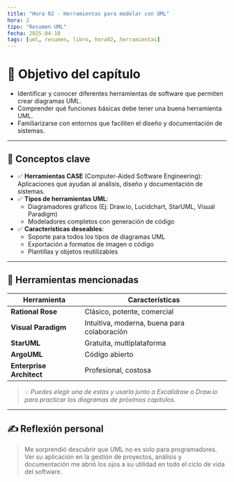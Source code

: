 ```yaml
---
title: "Hora 02 - Herramientas para modelar con UML"
hora: 2
tipo: "Resumen UML"
fecha: 2025-04-10
tags: [uml, resumen, libro, hora02, herramientas]
---
```

# 🎯 Objetivo del capítulo
- Identificar y conocer diferentes herramientas de software que permiten crear diagramas UML.
- Comprender qué funciones básicas debe tener una buena herramienta UML.
- Familiarizarse con entornos que faciliten el diseño y documentación de sistemas.

---

## 📌 Conceptos clave
- ✅ **Herramientas CASE** (Computer-Aided Software Engineering): Aplicaciones que ayudan al análisis, diseño y documentación de sistemas.
- ✅ **Tipos de herramientas UML**:
  - Diagramadores gráficos (Ej: Draw.io, Lucidchart, StarUML, Visual Paradigm)
  - Modeladores completos con generación de código
- ✅ **Características deseables**:
  - Soporte para todos los tipos de diagramas UML
  - Exportación a formatos de imagen o código
  - Plantillas y objetos reutilizables

---

## 🧩 Herramientas mencionadas
| Herramienta       | Características                  |
|-------------------|----------------------------------|
| **Rational Rose** | Clásico, potente, comercial       |
| **Visual Paradigm** | Intuitiva, moderna, buena para colaboración |
| **StarUML**       | Gratuita, multiplataforma        |
| **ArgoUML**       | Código abierto                   |
| **Enterprise Architect** | Profesional, costosa        |

> 💡 *Puedes elegir una de estas y usarla junto a Excalidraw o Draw.io para practicar los diagramas de próximos capítulos.*

---

## ✍️ Reflexión personal
>Me sorprendió descubrir que UML no es solo para programadores. Ver su aplicación en la gestión de proyectos, análisis y documentación me abrió los ojos a su utilidad en todo el ciclo de vida del software.